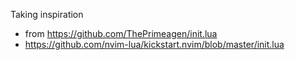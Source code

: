 Taking inspiration 

- from https://github.com/ThePrimeagen/init.lua
- https://github.com/nvim-lua/kickstart.nvim/blob/master/init.lua
